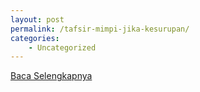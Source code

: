 ```yaml
---
layout: post
permalink: /tafsir-mimpi-jika-kesurupan/
categories:
    - Uncategorized
---
```


[Baca Selengkapnya](/08)
